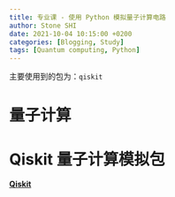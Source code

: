 ```yaml
---
title: 专业课 - 使用 Python 模拟量子计算电路
author: Stone SHI
date: 2021-10-04 10:15:00 +0200
categories: [Blogging, Study]
tags: [Quantum computing, Python]
---
```


主要使用到的包为：`qiskit`

# 量子计算

# Qiskit 量子计算模拟包

[**Qiskit**](https://qiskit.org/)  
